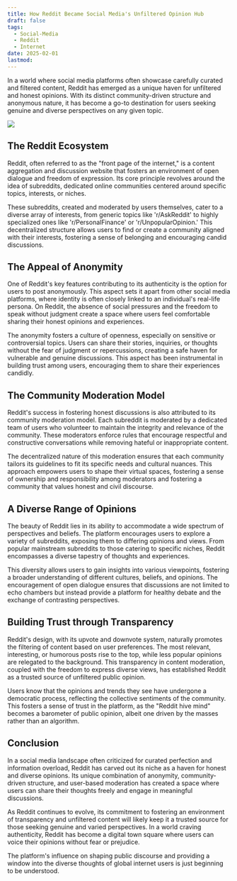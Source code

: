 ```yaml
---
title: How Reddit Became Social Media's Unfiltered Opinion Hub
draft: false
tags:
  - Social-Media
  - Reddit
  - Internet
date: 2025-02-01
lastmod:
---
```

In a world where social media platforms often showcase carefully curated and filtered content, Reddit has emerged as a unique haven for unfiltered and honest opinions. With its distinct community-driven structure and anonymous nature, it has become a go-to destination for users seeking genuine and diverse perspectives on any given topic.

![](https://platform.polygon.com/wp-content/uploads/sites/2/chorus/uploads/chorus_asset/file/23376950/Screen_Shot_2022_04_08_at_11.47.08_AM.png?quality=90&strip=all&crop=4.5058139534884,0,90.988372093023,100)

## The Reddit Ecosystem

Reddit, often referred to as the "front page of the internet," is a content aggregation and discussion website that fosters an environment of open dialogue and freedom of expression. Its core principle revolves around the idea of subreddits, dedicated online communities centered around specific topics, interests, or niches.

These subreddits, created and moderated by users themselves, cater to a diverse array of interests, from generic topics like 'r/AskReddit' to highly specialized ones like 'r/PersonalFinance' or 'r/UnpopularOpinion.' This decentralized structure allows users to find or create a community aligned with their interests, fostering a sense of belonging and encouraging candid discussions.

## The Appeal of Anonymity

One of Reddit's key features contributing to its authenticity is the option for users to post anonymously. This aspect sets it apart from other social media platforms, where identity is often closely linked to an individual's real-life persona. On Reddit, the absence of social pressures and the freedom to speak without judgment create a space where users feel comfortable sharing their honest opinions and experiences.

The anonymity fosters a culture of openness, especially on sensitive or controversial topics. Users can share their stories, inquiries, or thoughts without the fear of judgment or repercussions, creating a safe haven for vulnerable and genuine discussions. This aspect has been instrumental in building trust among users, encouraging them to share their experiences candidly.

## The Community Moderation Model

Reddit's success in fostering honest discussions is also attributed to its community moderation model. Each subreddit is moderated by a dedicated team of users who volunteer to maintain the integrity and relevance of the community. These moderators enforce rules that encourage respectful and constructive conversations while removing hateful or inappropriate content.

The decentralized nature of this moderation ensures that each community tailors its guidelines to fit its specific needs and cultural nuances. This approach empowers users to shape their virtual spaces, fostering a sense of ownership and responsibility among moderators and fostering a community that values honest and civil discourse.

## A Diverse Range of Opinions

The beauty of Reddit lies in its ability to accommodate a wide spectrum of perspectives and beliefs. The platform encourages users to explore a variety of subreddits, exposing them to differing opinions and views. From popular mainstream subreddits to those catering to specific niches, Reddit encompasses a diverse tapestry of thoughts and experiences.

This diversity allows users to gain insights into various viewpoints, fostering a broader understanding of different cultures, beliefs, and opinions. The encouragement of open dialogue ensures that discussions are not limited to echo chambers but instead provide a platform for healthy debate and the exchange of contrasting perspectives.

## Building Trust through Transparency

Reddit's design, with its upvote and downvote system, naturally promotes the filtering of content based on user preferences. The most relevant, interesting, or humorous posts rise to the top, while less popular opinions are relegated to the background. This transparency in content moderation, coupled with the freedom to express diverse views, has established Reddit as a trusted source of unfiltered public opinion.

Users know that the opinions and trends they see have undergone a democratic process, reflecting the collective sentiments of the community. This fosters a sense of trust in the platform, as the "Reddit hive mind" becomes a barometer of public opinion, albeit one driven by the masses rather than an algorithm.

## Conclusion

In a social media landscape often criticized for curated perfection and information overload, Reddit has carved out its niche as a haven for honest and diverse opinions. Its unique combination of anonymity, community-driven structure, and user-based moderation has created a space where users can share their thoughts freely and engage in meaningful discussions.

As Reddit continues to evolve, its commitment to fostering an environment of transparency and unfiltered content will likely keep it a trusted source for those seeking genuine and varied perspectives. In a world craving authenticity, Reddit has become a digital town square where users can voice their opinions without fear or prejudice.

The platform's influence on shaping public discourse and providing a window into the diverse thoughts of global internet users is just beginning to be understood.